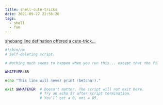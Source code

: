 ```yaml
---
title: shell-cute-tricks
date: 2021-09-27 22:56:20
tags:
  - shell
  - fun
---
```


[shebang line defination offered a cute-trick...](https://tldp.org/LDP/abs/html/abs-guide.html#FTN.AEN242)

```bash
#!/bin/rm
# Self-deleting script.

# Nothing much seems to happen when you run this... except that the file disappears.

WHATEVER=85

echo "This line will never print (betcha!)."

exit $WHATEVER  # Doesn't matter. The script will not exit here.
                # Try an echo $? after script termination.
                # You'll get a 0, not a 85.

```
